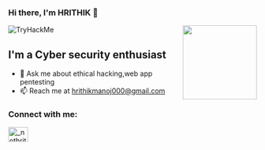 ### Hi there, I'm HRITHIK 👋

<img align='right' src='https://github.com/Rishit-dagli/Rishit-dagli/blob/master/images/octocat-anime.gif' width='150"'>
<img src="https://tryhackme-badges.s3.amazonaws.com/hrithikmanoj.png" alt="TryHackMe">

## I'm a Cyber security enthusiast

- 💬 Ask me about ethical hacking,web app pentesting 
- 📫 Reach me at hrithikmanoj000@gmail.com

### Connect with me:

<a href="https://twitter.com/_nothrithik" target="blank"><img align="center" src="https://raw.githubusercontent.com/rahuldkjain/github-profile-readme-generator/master/src/images/icons/Social/twitter.svg" alt="_nothrithik" height="30" width="40" /></a>

